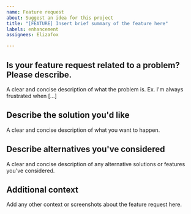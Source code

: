 ```yaml
---
name: Feature request
about: Suggest an idea for this project
title: "[FEATURE] Insert brief summary of the feature here"
labels: enhancement
assignees: Elizafox

---
```


## Is your feature request related to a problem? Please describe.
A clear and concise description of what the problem is. Ex. I'm always frustrated when [...]

## Describe the solution you'd like
A clear and concise description of what you want to happen.

## Describe alternatives you've considered
A clear and concise description of any alternative solutions or features you've considered.

## Additional context
Add any other context or screenshots about the feature request here.

<!-- Addenum: Make sure to add appropriate labels to the feature request. This helps us triage the issue. --!>
